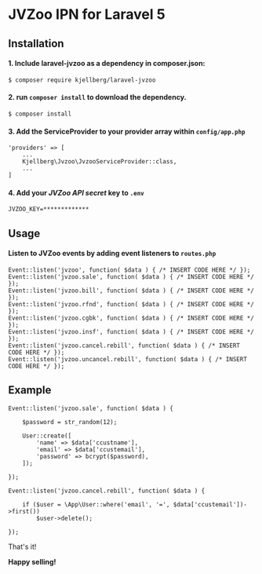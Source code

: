 # JVZoo IPN for Laravel 5

## Installation
#### 1. Include laravel-jvzoo as a dependency in composer.json:
	
	$ composer require kjellberg/laravel-jvzoo
    
#### 2. run `composer install` to download the dependency. 
	
	$ composer install

#### 3. Add the ServiceProvider to your provider array within `config/app.php` 

	'providers' => [
		...
		Kjellberg\Jvzoo\JvzooServiceProvider::class,
		...
	]

#### 4. Add your *JVZoo API secret* key to `.env`

	JVZOO_KEY=*************

## Usage

#### Listen to JVZoo events by adding event listeners to `routes.php`

	Event::listen('jvzoo', function( $data ) { /* INSERT CODE HERE */ });
	Event::listen('jvzoo.sale', function( $data ) { /* INSERT CODE HERE */ });
	Event::listen('jvzoo.bill', function( $data ) { /* INSERT CODE HERE */ });
	Event::listen('jvzoo.rfnd', function( $data ) { /* INSERT CODE HERE */ });
	Event::listen('jvzoo.cgbk', function( $data ) { /* INSERT CODE HERE */ });
	Event::listen('jvzoo.insf', function( $data ) { /* INSERT CODE HERE */ });
	Event::listen('jvzoo.cancel.rebill', function( $data ) { /* INSERT CODE HERE */ });
	Event::listen('jvzoo.uncancel.rebill', function( $data ) { /* INSERT CODE HERE */ });


## Example 

	Event::listen('jvzoo.sale', function( $data ) { 

		$password = str_random(12);
	
		User::create([
	        'name' => $data['ccustname'],
	        'email' => $data['ccustemail'],
	        'password' => bcrypt($password),
	    ]);
	
	});
	
	Event::listen('jvzoo.cancel.rebill', function( $data ) { 
	
		if ($user = \App\User::where('email', '=', $data['ccustemail'])->first())
			$user->delete();

	});

That's it! 

**Happy selling!**
